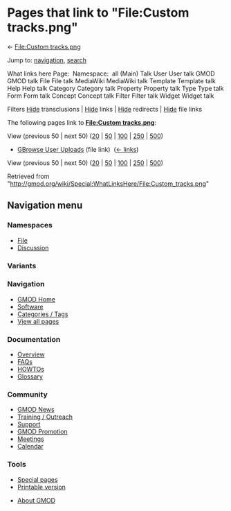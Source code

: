 <div id="mw-page-base" class="noprint">

</div>

<div id="mw-head-base" class="noprint">

</div>

<div id="content" class="mw-body" role="main">

<span id="top"></span>

<div id="mw-js-message" style="display:none;">

</div>



# <span dir="auto">Pages that link to "File:Custom tracks.png"</span>

<div id="bodyContent">

<div id="contentSub">

← [File:Custom
tracks.png](/wiki/File:Custom_tracks.png "File:Custom tracks.png")

</div>

<div id="jump-to-nav" class="mw-jump">

Jump to: [navigation](#mw-navigation), [search](#p-search)

</div>

<div id="mw-content-text">

What links here Page:  Namespace:  all (Main) Talk User User talk GMOD
GMOD talk File File talk MediaWiki MediaWiki talk Template Template talk
Help Help talk Category Category talk Property Property talk Type Type
talk Form Form talk Concept Concept talk Filter Filter talk Widget
Widget talk

Filters
[Hide](/mediawiki/index.php?title=Special:WhatLinksHere/File:Custom_tracks.png&hidetrans=1 "Special:WhatLinksHere/File:Custom tracks.png")
transclusions \|
[Hide](/mediawiki/index.php?title=Special:WhatLinksHere/File:Custom_tracks.png&hidelinks=1 "Special:WhatLinksHere/File:Custom tracks.png")
links \|
[Hide](/mediawiki/index.php?title=Special:WhatLinksHere/File:Custom_tracks.png&hideredirs=1 "Special:WhatLinksHere/File:Custom tracks.png")
redirects \|
[Hide](/mediawiki/index.php?title=Special:WhatLinksHere/File:Custom_tracks.png&hideimages=1 "Special:WhatLinksHere/File:Custom tracks.png")
file links

The following pages link to **[File:Custom
tracks.png](/wiki/File:Custom_tracks.png "File:Custom tracks.png")**:

View (previous 50 \| next 50)
([20](/mediawiki/index.php?title=Special:WhatLinksHere/File:Custom_tracks.png&limit=20 "Special:WhatLinksHere/File:Custom tracks.png")
\|
[50](/mediawiki/index.php?title=Special:WhatLinksHere/File:Custom_tracks.png&limit=50 "Special:WhatLinksHere/File:Custom tracks.png")
\|
[100](/mediawiki/index.php?title=Special:WhatLinksHere/File:Custom_tracks.png&limit=100 "Special:WhatLinksHere/File:Custom tracks.png")
\|
[250](/mediawiki/index.php?title=Special:WhatLinksHere/File:Custom_tracks.png&limit=250 "Special:WhatLinksHere/File:Custom tracks.png")
\|
[500](/mediawiki/index.php?title=Special:WhatLinksHere/File:Custom_tracks.png&limit=500 "Special:WhatLinksHere/File:Custom tracks.png"))

- [GBrowse User
  Uploads](/wiki/GBrowse_User_Uploads "GBrowse User Uploads") (file
  link) ‎ <span class="mw-whatlinkshere-tools">([←
  links](/mediawiki/index.php?title=Special:WhatLinksHere&target=GBrowse+User+Uploads "Special:WhatLinksHere"))</span>

View (previous 50 \| next 50)
([20](/mediawiki/index.php?title=Special:WhatLinksHere/File:Custom_tracks.png&limit=20 "Special:WhatLinksHere/File:Custom tracks.png")
\|
[50](/mediawiki/index.php?title=Special:WhatLinksHere/File:Custom_tracks.png&limit=50 "Special:WhatLinksHere/File:Custom tracks.png")
\|
[100](/mediawiki/index.php?title=Special:WhatLinksHere/File:Custom_tracks.png&limit=100 "Special:WhatLinksHere/File:Custom tracks.png")
\|
[250](/mediawiki/index.php?title=Special:WhatLinksHere/File:Custom_tracks.png&limit=250 "Special:WhatLinksHere/File:Custom tracks.png")
\|
[500](/mediawiki/index.php?title=Special:WhatLinksHere/File:Custom_tracks.png&limit=500 "Special:WhatLinksHere/File:Custom tracks.png"))

</div>

<div class="printfooter">

Retrieved from
"<http://gmod.org/wiki/Special:WhatLinksHere/File:Custom_tracks.png>"

</div>

<div id="catlinks" class="catlinks catlinks-allhidden">

</div>

<div class="visualClear">

</div>

</div>

</div>

<div id="mw-navigation">

## Navigation menu

<div id="mw-head">



<div id="left-navigation">

<div id="p-namespaces" class="vectorTabs" role="navigation"
aria-labelledby="p-namespaces-label">

### Namespaces

- <span id="ca-nstab-image"><a href="/wiki/File:Custom_tracks.png" accesskey="c"
  title="View the file page [c]">File</a></span>
- <span id="ca-talk"><a
  href="/mediawiki/index.php?title=File_talk:Custom_tracks.png&amp;action=edit&amp;redlink=1"
  accesskey="t"
  title="Discussion about the content page [t]">Discussion</a></span>

</div>

<div id="p-variants" class="vectorMenu emptyPortlet" role="navigation"
aria-labelledby="p-variants-label">

### 

### Variants[](#)

<div class="menu">

</div>

</div>

</div>





</div>

</div>

</div>

<div id="mw-panel">

<div id="p-logo" role="banner">

<a href="/wiki/Main_Page"
style="background-image: url(http://gmod.org/images/GMOD-cogs.png);"
title="Visit the main page"></a>

</div>

<div id="p-Navigation" class="portal" role="navigation"
aria-labelledby="p-Navigation-label">

### Navigation

<div class="body">

- <span id="n-GMOD-Home">[GMOD Home](/wiki/Main_Page)</span>
- <span id="n-Software">[Software](/wiki/GMOD_Components)</span>
- <span id="n-Categories-.2F-Tags">[Categories /
  Tags](/wiki/Categories)</span>
- <span id="n-View-all-pages">[View all
  pages](/wiki/Special:AllPages)</span>

</div>

</div>

<div id="p-Documentation" class="portal" role="navigation"
aria-labelledby="p-Documentation-label">

### Documentation

<div class="body">

- <span id="n-Overview">[Overview](/wiki/Overview)</span>
- <span id="n-FAQs">[FAQs](/wiki/Category:FAQ)</span>
- <span id="n-HOWTOs">[HOWTOs](/wiki/Category:HOWTO)</span>
- <span id="n-Glossary">[Glossary](/wiki/Glossary)</span>

</div>

</div>

<div id="p-Community" class="portal" role="navigation"
aria-labelledby="p-Community-label">

### Community

<div class="body">

- <span id="n-GMOD-News">[GMOD News](/wiki/GMOD_News)</span>
- <span id="n-Training-.2F-Outreach">[Training /
  Outreach](/wiki/Training_and_Outreach)</span>
- <span id="n-Support">[Support](/wiki/Support)</span>
- <span id="n-GMOD-Promotion">[GMOD
  Promotion](/wiki/GMOD_Promotion)</span>
- <span id="n-Meetings">[Meetings](/wiki/Meetings)</span>
- <span id="n-Calendar">[Calendar](/wiki/Calendar)</span>

</div>

</div>

<div id="p-tb" class="portal" role="navigation"
aria-labelledby="p-tb-label">

### Tools

<div class="body">

- <span id="t-specialpages"><a href="/wiki/Special:SpecialPages" accesskey="q"
  title="A list of all special pages [q]">Special pages</a></span>
- <span id="t-print"><a
  href="/mediawiki/index.php?title=Special:WhatLinksHere/File:Custom_tracks.png&amp;printable=yes"
  rel="alternate" accesskey="p"
  title="Printable version of this page [p]">Printable version</a></span>

</div>

</div>

</div>

</div>

<div id="footer" role="contentinfo">

- <span id="footer-places-about">[About
  GMOD](/wiki/GMOD:About "GMOD:About")</span>

<!-- -->






</div>
